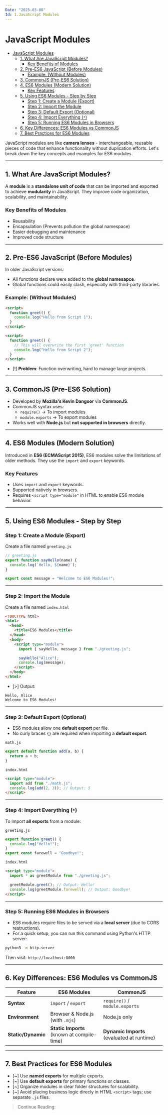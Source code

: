 ```yaml
---
Date: "2025-03-08"
Id: 1.JavaScript Modules
---
```


# JavaScript Modules

<!--toc:start-->

- [JavaScript Modules](#javascript-modules)
  - [1. What Are JavaScript Modules?](#1-what-are-javascript-modules)
    - [Key Benefits of Modules](#key-benefits-of-modules)
  - [2. Pre-ES6 JavaScript (Before Modules)](#2-pre-es6-javascript-before-modules)
    - [Example: (Without Modules)](#example-without-modules)
  - [3. CommonJS (Pre-ES6 Solution)](#3-commonjs-pre-es6-solution)
  - [4. ES6 Modules (Modern Solution)](#4-es6-modules-modern-solution)
    - [Key Features](#key-features)
  - [5. Using ES6 Modules - Step by Step](#5-using-es6-modules-step-by-step)
    - [Step 1: Create a Module (Export)](#step-1-create-a-module-export)
    - [Step 2: Import the Module](#step-2-import-the-module)
    - [Step 3: Default Export (Optional)](#step-3-default-export-optional)
    - [Step 4: Import Everything (`*`)](#step-4-import-everything)
    - [Step 5: Running ES6 Modules in Browsers](#step-5-running-es6-modules-in-browsers)
  - [6. Key Differences: ES6 Modules vs CommonJS](#6-key-differences-es6-modules-vs-commonjs)
  - [7. Best Practices for ES6 Modules](#7-best-practices-for-es6-modules)
  <!--toc:end-->

JavaScript modules are like **camera lenses** - interchangeable, reusable pieces of code that enhance functionality without duplication efforts. Let's break down the key concepts and examples for ES6 modules.

---

## 1. What Are JavaScript Modules?

A **module** is a **standalone unit of code** that can be imported and exported to achieve **modularity** in JavaScript. They improve code organization, scalability, and maintainability.

### Key Benefits of Modules

- Reusability
- Encapsulation (Prevents pollution the global namespace)
- Easier debugging and maintenance
- Improved code structure

---

## 2. Pre-ES6 JavaScript (Before Modules)

In older JavaScript versions:

- All functions declare were added to the **global namesapce**.
- Global functions could easily clash, especially with third-party libraries.

### Example: (Without Modules)

```html
<script>
  function greet() {
    console.log("Hello from Script 1");
  }
</script>

<script>
  function greet() {
    // This will overwrite the first 'greet' function
    console.log("Hello from Script 2");
  }
</script>
```

- [!] **Problem**: Function overwriting, hard to manage large projects.

---

## 3. CommonJS (Pre-ES6 Solution)

- Developed by **Mozilla's Kevin Dangoor** via **CommonJS**.
- CommonJS syntax uses:
  - `require()` -> To import modules
  - `module.exports` -> To export modules
- Works well with **Node.js** but **not supported in browsers** directly.

---

## 4. ES6 Modules (Modern Solution)

Introduced in **ES6 (ECMAScript 2015)**, ES6 modules solve the limitations of older methods. They use the `import` and `export` keywords.

### Key Features

- Uses `import` and `export` keywords.
- Supported natively in browsers.
- Requires `<script type="module"` in HTML to enable ES6 module behavior.

---

## 5. Using ES6 Modules - Step by Step

### Step 1: Create a Module (Export)

Create a file named `greeting.js`

```js
// greeting.js
export function sayHello(name) {
  console.log(`Hello, ${name}`);
}

export const message = "Welcome to ES6 Modules!";
```

---

### Step 2: Import the Module

Create a file named `index.html`

```html
<!DOCTYPE html>
<html>
  <head>
    <title>ES6 Modules</title>
  </head>
  <body>
    <script type="module">
      import { sayHello, message } from "./greeting.js";

      sayHello("Alice");
      console.log(message);
    </script>
  </body>
</html>
```

- [>] Output:

```
Hello, Alice
Welcome to ES6 Modules!
```

---

### Step 3: Default Export (Optional)

- ES6 modules allow one **default export** per file.
- No curly braces `{}` are required when importing a **default export**.

`math.js`

```js
export default function add(a, b) {
  return a + b;
}
```

`index.html`

```html
<script type="module">
  import add from "./math.js";
  console.log(add(2, 3)); // Output: 5
</script>
```

---

### Step 4: Import Everything (`*`)

To import **all exports** from a module:

`greeting.js`

```js
export function greet() {
  console.log("Hello!");
}
export const farewell = "Goodbye!";
```

`index.html`

```html
<script type="module">
  import * as greetModule from "./greeting.js";

  greetModule.greet(); // Output: Hello!
  console.log(greetModule.farewell); // Output: Goodbye!
</script>
```

---

### Step 5: Running ES6 Modules in Browsers

- ES6 modules require files to be served via a **local server** (due to CORS restructions).
- For a quick setup, you can run this command using Python's HTTP server:

```bash
python3 -m http.server
```

Then visit: `http://localhost:8000`

---

## 6. Key Differences: ES6 Modules vs CommonJS

| **Feature**        | **ES6 Modules**                            | **CommonJS**                               |
| ------------------ | ------------------------------------------ | ------------------------------------------ |
| **Syntax**         | `import` / `export`                        | `require()` / `module.exports`             |
| **Environment**    | Browser & Node.js (with `.mjs`)            | Node.js only                               |
| **Static/Dynamic** | **Static Imports** (known at compile-time) | **Dynamic Imports** (evaluated at runtime) |

---

## 7. Best Practices for ES6 Modules

- [~] Use **named exports** for multiple exports.
- [~] Use **default exports** for primary functions or classes.
- [~] Organize modules in clear folder structures for scalability.
- [~] Avoid placing business logic direcly in HTML `<script>` tags; use separate `.js` files.

> Continue Reading:
